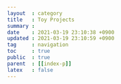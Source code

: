 ```yaml
---
layout  : category
title   : Toy Projects
summary : 
date    : 2021-03-19 23:10:38 +0900
updated : 2021-03-19 23:10:59 +0900
tag     : navigation
toc     : true
public  : true
parent  : [[index-p]]
latex   : false
---
```

